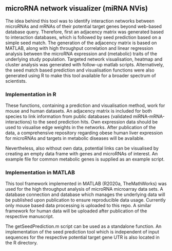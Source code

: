 ## microRNA network visualizer (miRNA NVis)
The idea behind this tool was to identify interaction networks between microRNAs and mRNAs of their potential target genes beyond web-based database query. Therefore, first an adjacency matrix was generated based to interaction databases, which is followed by seed prediction based on a simple seed match. The generation of the adjacency matrix is based on MATLAB, along with high throughput correlation and linear regression analysis between the microRNA expression and (metabolic) traits of the underlying study population. Targeted network visualisation, heatmap and cluster analysis was generated with follow-up matlab scripts. Alternatively, the seed match based prediction and visualisation functions were also generated using R to make this tool available for a broader spectrum of scientists.  

### Implementation in R

These functions, containing a prediction and visualisation method, work for mouse and human datasets. An adjacency matrix is included for both species to link information from public databases (validated miRNA-mRNA-interactions) to the seed prediction hits. Own expression data should be used to visualise edge weights in the networks. After publication of the data, a comprehensive repository regarding obese human liver expression for microRNAs and targets in metabolic diseases will be available. 

Nevertheless, also without own data, potential links can be visualised by creating an empty data frame with genes and microRNAs of interest. An example file for common metabolic genes is supplied as an example script. 

### Implementation in MATLAB
This tool framework implemented in MATLAB (R2020a, TheMathWorks) was used for the high throughput analysis of microRNA microarray data sets.
A database connection and database which manages the underlying data will be published upon publication to ensure reproducible data usage. Currently only mouse based data processing is uploaded to this repo. A similar framework for human data will be uploaded after publication of the respective manuscript. 

The getSeedPrediction.m script can be used as a standalone function. An implementation of the seed prediction tool which is independent of input sequences for the respective potential target gene UTR is also located in the R directory. 
